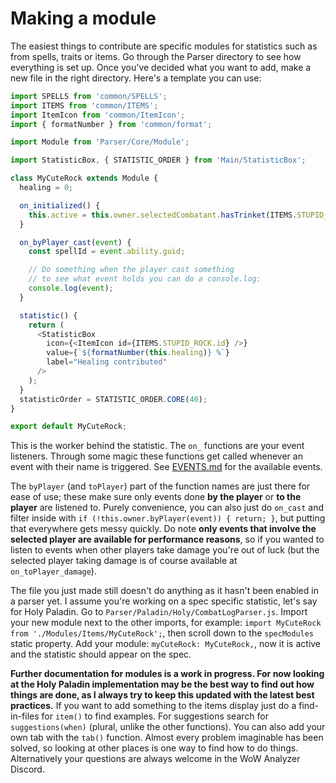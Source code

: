 # Making a module

The easiest things to contribute are specific modules for statistics such as from spells, traits or items. Go through the Parser directory to see how everything is set up. Once you've decided what you want to add, make a new file in the right directory. Here's a template you can use:

```js
import SPELLS from 'common/SPELLS';
import ITEMS from 'common/ITEMS';
import ItemIcon from 'common/ItemIcon';
import { formatNumber } from 'common/format';

import Module from 'Parser/Core/Module';

import StatisticBox, { STATISTIC_ORDER } from 'Main/StatisticBox';

class MyCuteRock extends Module {
  healing = 0;

  on_initialized() {
  	this.active = this.owner.selectedCombatant.hasTrinket(ITEMS.STUPID_ROCK.id);
  }

  on_byPlayer_cast(event) {
    const spellId = event.ability.guid;

    // Do something when the player cast something
    // to see what event holds you can do a console.log:
    console.log(event);
  }

  statistic() {
    return (
      <StatisticBox
        icon={<ItemIcon id={ITEMS.STUPID_ROCK.id} />}
        value={`${formatNumber(this.healing)} %`}
        label="Healing contributed"
      />
    );
  }
  statisticOrder = STATISTIC_ORDER.CORE(40);
}

export default MyCuteRock;
```

This is the worker behind the statistic. The `on_` functions are your event listeners. Through some magic these functions get called whenever an event with their name is triggered. See [EVENTS.md](EVENTS.md) for the available events.

The `byPlayer` (and `toPlayer`) part of the function names are just there for ease of use; these make sure only events done **by the player** or **to the player** are listened to. Purely convenience, you can also just do `on_cast` and filter inside with `if (!this.owner.byPlayer(event)) { return; }`, but putting that everywhere gets messy quickly. Do note **only events that involve the selected player are available for performance reasons**, so if you wanted to listen to events when other players take damage you're out of luck (but the selected player taking damage is of course available at `on_toPlayer_damage`).

The file you just made still doesn't do anything as it hasn't been enabled in a parser yet. I assume you're working on a spec specific statistic, let's say for Holy Paladin. Go to `Parser/Paladin/Holy/CombatLogParser.js`. Import your new module next to the other imports, for example: `import MyCuteRock from './Modules/Items/MyCuteRock';`, then scroll down to the `specModules` static property. Add your module: `myCuteRock: MyCuteRock,`, now it is active and the statistic should appear on the spec.

**Further documentation for modules is a work in progress. For now looking at the Holy Paladin implementation may be the best way to find out how things are done, as I always try to keep this updated with the latest best practices.** If you want to add something to the items display just do a find-in-files for `item()` to find examples. For suggestions search for `suggestions(when)` (plural, unlike the other functions). You can also add your own tab with the `tab()` function. Almost every problem imaginable has been solved, so looking at other places is one way to find how to do things. Alternatively your questions are always welcome in the WoW Analyzer Discord.
